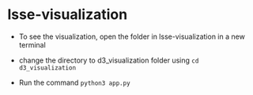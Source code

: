 # lsse-visualization

- To see the visualization, open the folder in lsse-visualization in a new terminal

- change the directory to d3_visualization folder using ```cd d3_visualization```

- Run the command ```python3 app.py```